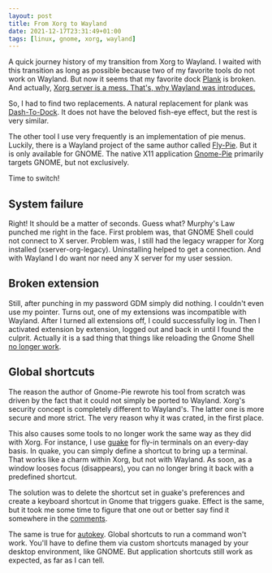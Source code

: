 ```yaml
---
layout: post
title: From Xorg to Wayland
date: 2021-12-17T23:31:49+01:00
tags: [linux, gnome, xorg, wayland]
---
```


A quick journey history of my transition from Xorg to Wayland. I waited with this transition as long as possible because two of my favorite tools do not work on 
Wayland. But now it seems that my favorite dock [Plank](https://github.com/ricotz/plank) is broken. And actually, [Xorg server is a mess. That's, why Wayland was
introduces.](https://wayland.freedesktop.org/faq)

So, I had to find two replacements. A natural replacement for plank was [Dash-To-Dock](https://extensions.gnome.org/extension/307/dash-to-dock/). It does not 
have the beloved fish-eye effect, but the rest is very similar. 

The other tool I use very frequently is an implementation of pie menus. Luckily, there is a Wayland project of the same author called [Fly-Pie](https://extensions.gnome.org/extension/3433/fly-pie/).
But it is only available for GNOME. The native X11 application [Gnome-Pie](https://github.com/Schneegans/Gnome-Pie) primarily targets GNOME, but not exclusively.

Time to switch!

## System failure

Right! It should be a matter of seconds. Guess what? Murphy's Law punched me right in the face. First problem was, that GNOME Shell
could not connect to X server. Problem was, I still had the legacy wrapper for Xorg installed (xserver-org-legacy). Uninstalling helped to get a connection. And 
with Wayland I do want nor need any X server for my user session.

## Broken extension

Still, after punching in my password GDM simply did nothing. I couldn't even use my pointer.
Turns out, one of my extensions was incompatible with Wayland. After I turned all extensions off, I could successfully log in. Then I activated extension 
by extension, logged out and back in until I found the culprit. Actually it is a sad thing that things like reloading the Gnome Shell [no longer work](https://mail.gnome.org/archives/commits-list/2015-March/msg01019.html).

## Global shortcuts

The reason the author of Gnome-Pie rewrote his tool from scratch was driven by the fact that it could not simply be ported to Wayland. Xorg's security concept is
completely different to Wayland's. The latter one is more secure and more strict. The very reason why it was crated, in the first place.

This also causes some tools to no longer work the same way as they did with Xorg. For instance, I use [guake](https://github.com/Guake/guake) for fly-in terminals 
on an every-day basis. In quake, you can simply define a shortcut to bring up a terminal. That works like a charm within Xorg, but not with Wayland. As soon, as 
a window looses focus (disappears), you can no longer bring it back with a predefined shortcut.

The solution was to delete the shortcut set in guake's preferences and create a keyboard shortcut in Gnome that triggers guake. Effect is the same, but it took me 
some time to figure that one out or better say find it somewhere in the [comments](https://github.com/Guake/guake/issues/1642).

The same is true for [autokey](https://github.com/autokey/autokey). Global shortcuts to run a command won't work. You'll have to define them via custom shortcuts 
managed by your desktop environment, like GNOME. But application shortcuts still work as expected, as far as I can tell.
